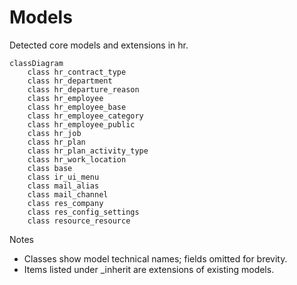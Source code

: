 # Models

Detected core models and extensions in hr.

```mermaid
classDiagram
    class hr_contract_type
    class hr_department
    class hr_departure_reason
    class hr_employee
    class hr_employee_base
    class hr_employee_category
    class hr_employee_public
    class hr_job
    class hr_plan
    class hr_plan_activity_type
    class hr_work_location
    class base
    class ir_ui_menu
    class mail_alias
    class mail_channel
    class res_company
    class res_config_settings
    class resource_resource
```

Notes
- Classes show model technical names; fields omitted for brevity.
- Items listed under _inherit are extensions of existing models.
